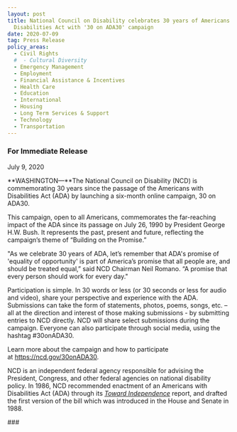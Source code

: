 ```yaml
---
layout: post
title: National Council on Disability celebrates 30 years of Americans with
  Disabilities Act with '30 on ADA30' campaign
date: 2020-07-09
tag: Press Release
policy_areas:
  - Civil Rights
  #  - Cultural Diversity
  - Emergency Management
  - Employment
  - Financial Assistance & Incentives
  - Health Care
  - Education
  - International
  - Housing
  - Long Term Services & Support
  - Technology
  - Transportation
---
```


### For Immediate Release

July 9, 2020

**WASHINGTON—**The National Council on Disability (NCD) is commemorating 30 years since the passage of the Americans with Disabilities Act (ADA) by launching a six-month online campaign, 30 on ADA30.

This campaign, open to all Americans, commemorates the far-reaching impact of the ADA since its passage on July 26, 1990 by President George H.W. Bush. It represents the past, present and future, reflecting the campaign’s theme of “Building on the Promise.”

"As we celebrate 30 years of ADA, let’s remember that ADA's promise of 'equality of opportunity' is part of America’s promise that all people are, and should be treated equal,” said NCD Chairman Neil Romano. “A promise that every person should work for every day."

Participation is simple. In 30 words or less (or 30 seconds or less for audio and video), share your perspective and experience with the ADA. Submissions can take the form of statements, photos, poems, songs, etc. – all at the direction and interest of those making submissions - by submitting entries to NCD directly. NCD will share select submissions during the campaign. Everyone can also participate through social media, using the hashtag #30onADA30.

Learn more about the campaign and how to participate at https://ncd.gov/30onADA30.

NCD is an independent federal agency responsible for advising the President, Congress, and other federal agencies on national disability policy. In 1986, NCD recommended enactment of an Americans with Disabilities Act (ADA) through its *[Toward Independence](https://ncd.gov/publications/1986/February1986)* report, and drafted the first version of the bill which was introduced in the House and Senate in 1988.

\###
